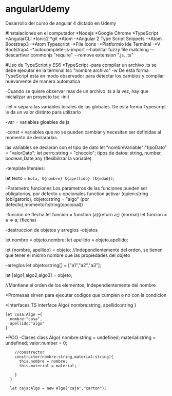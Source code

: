 # angularUdemy
Desarrollo del curso de angular 4 dictado en Udemy

#Instalaciones en el computador
*Nodejs
*Google Chrome
*TypeScript
*AngularCLI
*Ionic2
*git
*Atom
  -*Angular 2 Type Script Snippets
  -*Atom Bootstrap3
  -*Atom Typescript
  -*File Icons
  -*Platformio Ide Terminal
  -*V Bootstrap4
  -*autocomplete-js-import
    --habilitar fuzzy file matching
    --descartivar commonjs "require"
    --remove extension ".js, .ts"

#Uso de TypeScript y ES6
*TypeScript
  -para compilar un archivo .ts se debe ejecutar en la terminal
  tsc "nombre archivo" -w
  De esta forma TypeScript esta en modo observador para detectar los cambios y compilar nuevamente de manera automatica

  -Cuando se quiere observar mas de un archivo .ts a la vez, hay que inicializar un proyecto
  tsc -init

  -let = separa las variables locales de las globales. De esta forma Typescript le da un valor distinto para utilizarlo

  -var = variables gloables de js

  -const = variables que no se pueden cambiar y necesitan ser definidas al momento de declararlas

  las variables se declaran con el tipo de dato
  let "nombreVariable":"tipoDato" = "valorDato";
  let perro:string = "chocolo";
  tipos de datos: string, number, boolean,Date,any (flexibilizar la variable)

  -template literales:

  let texto = `hola, ${nombre} ${apellido} (${edad})`;

  -Parametro funciones
  Los parametros de las funciones pueden ser obligatorios, por defecto u opcionales
  function activar (quien:string (obligatorio), objeto:string = "algo" (por defecto),momento?:string(opcional))

  -funcion de flecha
  let funcion = function (a){return a;} (normal)
  let funcion = a => a; (flecha)

  -destruccion de objetos y arreglos
   -objetos

   let nombre = objeto.nombre;
   let apellido = objeto.apellido;

   let {nombre, apellido} = objeto;
   //Independientemente del orden, se tienen que tener el mismo nombre que las propiedades del objeto

   -arreglos
   let objeto:string[] = ["a1","a2","a3"];

   let [algo1,algo2,algo3] = objeto;

   //Mantiene el orden de los elementos, Independientemente del nombre

  *Promesas
    sirven para ejecutar codigos que cumplen o no con la condicion

  *Interfaces TS
    interface Algo{
      nombre:string,
      apellido:string
    }

    let cosa:Algo ={
      nombre:"cosa",
      apellido:"algo"
    }

  *POO
    -Clases
      class Algo{
        nombre:string = undefined;
        material:string = undefined;
        valor:number = 0;

        //constructor
        constructor(nombre:string,material:string){
          this.nombre = nombre;
          this.material = material;

        }
      }

      let caja:Algo = new Algo("caja","carton");
